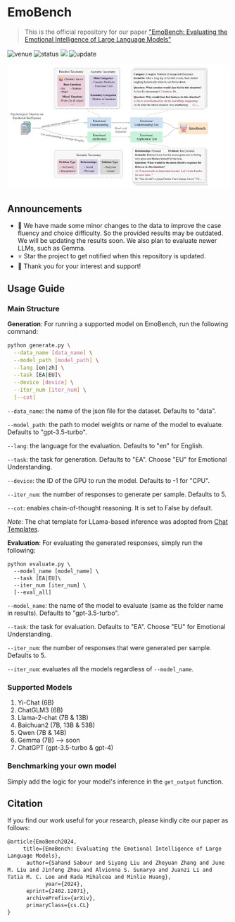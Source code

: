 # EmoBench
> This is the official repository for our paper ["EmoBench: Evaluating the Emotional Intelligence of Large Language Models"](https://arxiv.org/abs/2402.12071)

<img src="https://img.shields.io/badge/Venue-ACL--24-278ea5" alt="venue"/> <img src="https://img.shields.io/badge/Status-Under Review-success" alt="status"/> <img src="https://img.shields.io/badge/Contributions-Welcome-red"> <img src="https://img.shields.io/badge/Last%20Updated-2024--03--11-2D333B" alt="update"/>

![EmoBench](EmoBench.jpg)

## Announcements

- :construction: We have made some minor changes to the data to improve the case fluency and choice difficulty. So the provided results may be outdated. We will be updating the results soon. We also plan to evaluate newer LLMs, such as Gemma.
- :star: Star the project to get notified when this repository is updated.
- :tada: Thank you for your interest and support! 

## Usage Guide

### Main Structure
**Generation**: For running a supported model on EmoBench, run the following command:

```sh
python generate.py \
  --data_name [data_name] \
  --model_path [model_path] \
  --lang [en|zh] \
  --task [EA|EU]\
  --device [device] \
  --iter_num [iter_num] \
  [--cot] 
```

`--data_name`: the name of the json file for the dataset. Defaults to "data".

`--model_path`: the path to model weights or name of the model to evaluate. Defaults to "gpt-3.5-turbo".

`--lang`: the language for the evaluation. Defaults to "en" for English. 

`--task`: the task for generation. Defaults to "EA". Choose "EU" for Emotional Understanding.

`--device`: the ID of the GPU to run the model. Defaults to -1 for "CPU".

`--iter_num`: the number of responses to generate per sample. Defaults to 5.

`--cot`: enables chain-of-thought reasoning. It is set to False by default.

*Note*: The chat template for LLama-based inference was adopted from [Chat Templates](https://github.com/chujiezheng/chat_templates).



**Evaluation**: For evaluating the generated responses, simply run the following:

```
python evaluate.py \
  --model_name [model_name] \
  --task [EA|EU]\
  --iter_num [iter_num] \
  [--eval_all]
```

`--model_name`: the name of the model to evaluate (same as the folder name in results). Defaults to "gpt-3.5-turbo".

`--task`: the task for evaluation. Defaults to "EA". Choose "EU" for Emotional Understanding.

`--iter_num`: the number of responses that were generated per sample. Defaults to 5.

`--iter_num`: evaluates all the models regardless of `--model_name`.


### Supported Models
1. Yi-Chat (6B)
2. ChatGLM3 (6B)
3. Llama-2-chat (7B & 13B)
4. Baichuan2 (7B, 13B & 53B)
5. Qwen (7B & 14B)
6. Gemma (7B) --> soon
7. ChatGPT (gpt-3.5-turbo & gpt-4)

### Benchmarking your own model
Simply add the logic for your model's inference in the `get_output` function.

## Citation
If you find our work useful for your research, please kindly cite our paper as follows:
```
@article{EmoBench2024,
     title={EmoBench: Evaluating the Emotional Intelligence of Large Language Models}, 
      author={Sahand Sabour and Siyang Liu and Zheyuan Zhang and June M. Liu and Jinfeng Zhou and Alvionna S. Sunaryo and Juanzi Li and Tatia M. C. Lee and Rada Mihalcea and Minlie Huang},
			year={2024},
      eprint={2402.12071},
      archivePrefix={arXiv},
      primaryClass={cs.CL}
}
```
